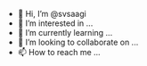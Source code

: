 - 👋 Hi, I’m @svsaagi
- 👀 I’m interested in ...
- 🌱 I’m currently learning ...
- 💞️ I’m looking to collaborate on ...
- 📫 How to reach me ...

<!---
svsaagi/svsaagi is a ✨ special ✨ repository because its `README.md` (this file) appears on your GitHub profile.
You can click the Preview link to take a look at your changes.
--->
